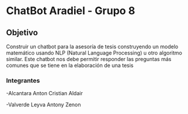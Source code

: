 # ChatBot Aradiel - Grupo 8
## Objetivo
Construir un chatbot para la asesoría de tesis construyendo un modelo matemático usando NLP (Natural Language Processing) u otro algoritmo similar. Este chatbot nos debe permitir responder las preguntas más comunes que se tiene en la elaboración de una tesis

### Integrantes
-Alcantara Anton Cristian Aldair

-Valverde Leyva Antony Zenon